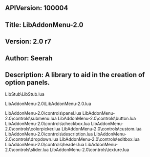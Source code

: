 ## APIVersion: 100004
## Title: LibAddonMenu-2.0
## Version: 2.0 r7
## Author: Seerah
## Description: A library to aid in the creation of option panels.


LibStub\LibStub.lua

LibAddonMenu-2.0\LibAddonMenu-2.0.lua

LibAddonMenu-2.0\controls\panel.lua
LibAddonMenu-2.0\controls\submenu.lua
LibAddonMenu-2.0\controls\button.lua
LibAddonMenu-2.0\controls\checkbox.lua
LibAddonMenu-2.0\controls\colorpicker.lua
LibAddonMenu-2.0\controls\custom.lua
LibAddonMenu-2.0\controls\description.lua
LibAddonMenu-2.0\controls\dropdown.lua
LibAddonMenu-2.0\controls\editbox.lua
LibAddonMenu-2.0\controls\header.lua
LibAddonMenu-2.0\controls\slider.lua
LibAddonMenu-2.0\controls\texture.lua

